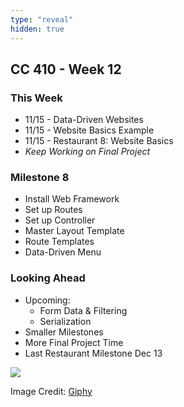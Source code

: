 ```yaml
---
type: "reveal"
hidden: true
---
```

<section>
	<h2>CC 410 - Week 12</h2>
</section>
<section>
	<h3>This Week</h3>
	<ul>
		<li>11/15 - Data-Driven Websites</li>
		<li>11/15 - Website Basics Example</li>
		<li>11/15 - Restaurant 8: Website Basics</li>
		<li><i>Keep Working on Final Project</i></li>
	</ul>
</section>
<section>
	<h3>Milestone 8</h3>
	<ul>
		<li>Install Web Framework</li>
		<li>Set up Routes</li>
		<li>Set up Controller</li>
		<li>Master Layout Template</li>
		<li>Route Templates</li>
		<li>Data-Driven Menu</li>
	</ul>
</section>
<section>
	<h3>Looking Ahead</h3>
	<ul>
		<li>Upcoming: <ul>
			<li>Form Data & Filtering</li>
			<li>Serialization</li>
		</ul></li>
		<li>Smaller Milestones</li>
		<li>More Final Project Time</li>
		<li>Last Restaurant Milestone Dec 13</li>
	</ul>
</section>
<section>
	<img class="plain stretch" src="https://media.giphy.com/media/3o6nUZm2TxFXDUXM0U/giphy.gif">
	<p class="imagecredit">Image Credit: <a href="https://giphy.com/gifs/thenextstep-3o6nUZm2TxFXDUXM0U/media">Giphy</a></p>
</section>